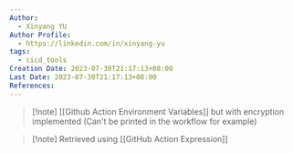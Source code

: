 ```yaml
---
Author:
  - Xinyang YU
Author Profile:
  - https://linkedin.com/in/xinyang-yu
tags:
  - cicd_tools
Creation Date: 2023-07-30T21:17:13+08:00
Last Date: 2023-07-30T21:17:13+08:00
References:
---
```

>[!note] [[Github Action Environment Variables]] but with encryption implemented (Can't be printed in the workflow for example)

>[!note] Retrieved using [[GitHub Action Expression]]
